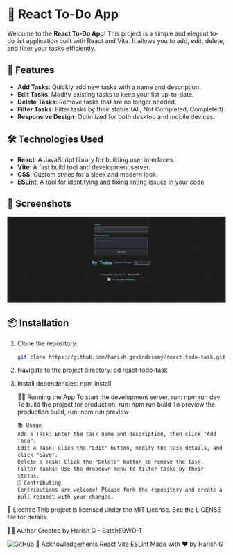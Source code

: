 # 📝 React To-Do App

Welcome to the **React To-Do App**! This project is a simple and elegant to-do list application built with React and Vite. It allows you to add, edit, delete, and filter your tasks efficiently.

## 🚀 Features

- **Add Tasks**: Quickly add new tasks with a name and description.
- **Edit Tasks**: Modify existing tasks to keep your list up-to-date.
- **Delete Tasks**: Remove tasks that are no longer needed.
- **Filter Tasks**: Filter tasks by their status (All, Not Completed, Completed).
- **Responsive Design**: Optimized for both desktop and mobile devices.

## 🛠️ Technologies Used

- **React**: A JavaScript library for building user interfaces.
- **Vite**: A fast build tool and development server.
- **CSS**: Custom styles for a sleek and modern look.
- **ESLint**: A tool for identifying and fixing linting issues in your code.

## 📸 Screenshots

![App Screenshot](./src/assets/screenshot.png)

## 📦 Installation

1. Clone the repository:
   ```sh
   git clone https://github.com/harish-govindasamy/react-todo-task.git
   ```
2. Navigate to the project directory:
   cd react-todo-task

3. Install dependencies:
   npm install

   🏃‍♂️ Running the App
   To start the development server, run:
   npm run dev
   To build the project for production, run:
   npm run build
   To preview the production build, run:
   npm run preview

   ```
   📚 Usage
   Add a Task: Enter the task name and description, then click "Add Todo".
   Edit a Task: Click the "Edit" button, modify the task details, and click "Save".
   Delete a Task: Click the "Delete" button to remove the task.
   Filter Tasks: Use the dropdown menu to filter tasks by their status.
   🤝 Contributing
   Contributions are welcome! Please fork the repository and create a pull request with your changes.
   ```

📄 License
This project is licensed under the MIT License. See the LICENSE file for details.

👨‍💻 Author
Created by Harish G - Batch59WD-T

<img alt="GitHub" src="https://github.githubassets.com/images/modules/logos_page/GitHub-Mark.png">
🌟 Acknowledgements
React
Vite
ESLint
Made with ❤️ by Harish G
